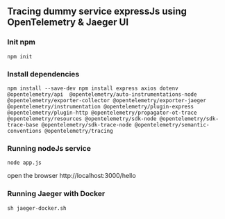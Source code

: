 ## Tracing dummy service expressJs using OpenTelemetry & Jaeger UI


### Init npm

```shell
npm init
```

### Install dependencies

```shell
npm install --save-dev npm install express axios dotenv @opentelemetry/api  @opentelemetry/auto-instrumentations-node @opentelemetry/exporter-collector @opentelemetry/exporter-jaeger @opentelemetry/instrumentation @opentelemetry/plugin-express @opentelemetry/plugin-http @opentelemetry/propagator-ot-trace @opentelemetry/resources @opentelemetry/sdk-node @opentelemetry/sdk-trace-base @opentelemetry/sdk-trace-node @opentelemetry/semantic-conventions @opentelemetry/tracing
```

### Running nodeJs service

```shell
node app.js
```

open the browser http://localhost:3000/hello

### Running Jaeger with Docker

```shell
sh jaeger-docker.sh
```

